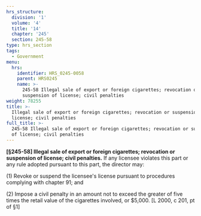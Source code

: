 ```yaml
---
hrs_structure:
  division: '1'
  volume: '4'
  title: '14'
  chapter: '245'
  section: 245-58
type: hrs_section
tags:
  - Government
menu:
  hrs:
    identifier: HRS_0245-0058
    parent: HRS0245
    name: >-
      245-58 Illegal sale of export or foreign cigarettes; revocation or
      suspension of license; civil penalties
weight: 78255
title: >-
  Illegal sale of export or foreign cigarettes; revocation or suspension of
  license; civil penalties
full_title: >-
  245-58 Illegal sale of export or foreign cigarettes; revocation or suspension
  of license; civil penalties
---
```

**[§245-58] Illegal sale of export or foreign cigarettes; revocation or suspension of license; civil penalties.** If any licensee violates this part or any rule adopted pursuant to this part, the director may:

(1) Revoke or suspend the licensee's license pursuant to procedures complying with chapter 91; and

(2) Impose a civil penalty in an amount not to exceed the greater of five times the retail value of the cigarettes involved, or $5,000\. [L 2000, c 201, pt of §1]